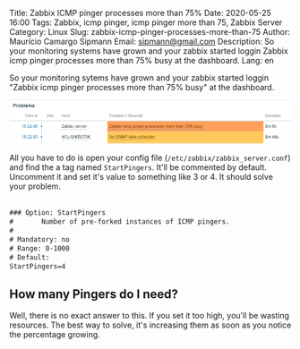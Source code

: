 Title: Zabbix ICMP pinger processes more than 75%
Date: 2020-05-25 16:00
Tags: Zabbix, icmp pinger, icmp pinger more than 75, Zabbix Server
Category: Linux
Slug: zabbix-icmp-pinger-processes-more-than-75
Author: Maurício Camargo Sipmann
Email: sipmann@gmail.com
Description: So your monitoring systems have grown and your zabbix started loggin Zabbix icmp pinger processes more than 75% busy at the dashboard.
Lang: en

So your monitoring sytems have grown and your zabbix started loggin "Zabbix icmp pinger processes more than 75% busy" at the dashboard.

![Dashboard do zabbix avisando sobre o erro](/images/zabbix_pinger01.png)

All you have to do is open your config file (`/etc/zabbix/zabbix_server.conf`) and find the a tag named `StartPingers`. It'll be commented by default. Uncomment it and set it's value to something like 3 or 4. It should solve your problem.

```shell

### Option: StartPingers
#       Number of pre-forked instances of ICMP pingers.
#
# Mandatory: no
# Range: 0-1000
# Default:
StartPingers=4
```

## How many Pingers do I need?

Well, there is no exact answer to this. If you set it too high, you'll be wasting resources. The best way to solve, it's increasing them as soon as you notice the percentage growing.